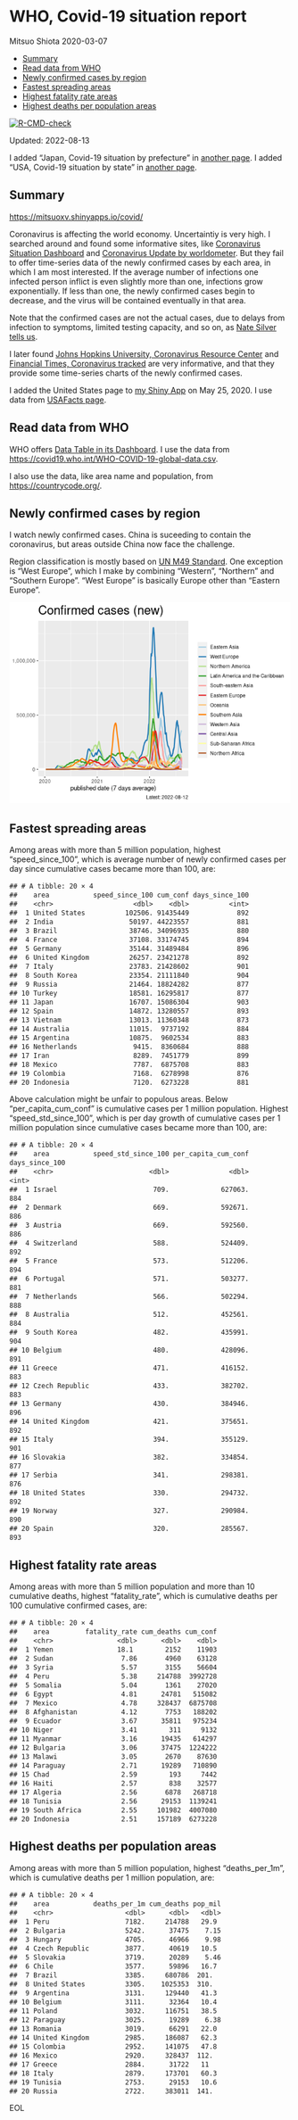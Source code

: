 WHO, Covid-19 situation report
================
Mitsuo Shiota
2020-03-07

-   <a href="#summary" id="toc-summary">Summary</a>
-   <a href="#read-data-from-who" id="toc-read-data-from-who">Read data from
    WHO</a>
-   <a href="#newly-confirmed-cases-by-region"
    id="toc-newly-confirmed-cases-by-region">Newly confirmed cases by
    region</a>
-   <a href="#fastest-spreading-areas"
    id="toc-fastest-spreading-areas">Fastest spreading areas</a>
-   <a href="#highest-fatality-rate-areas"
    id="toc-highest-fatality-rate-areas">Highest fatality rate areas</a>
-   <a href="#highest-deaths-per-population-areas"
    id="toc-highest-deaths-per-population-areas">Highest deaths per
    population areas</a>

<!-- badges: start -->

[![R-CMD-check](https://github.com/mitsuoxv/covid/actions/workflows/R-CMD-check.yaml/badge.svg)](https://github.com/mitsuoxv/covid/actions/workflows/R-CMD-check.yaml)
<!-- badges: end -->

Updated: 2022-08-13

I added “Japan, Covid-19 situation by prefecture” in [another
page](Japan.md). I added “USA, Covid-19 situation by state” in [another
page](USA.md).

## Summary

<https://mitsuoxv.shinyapps.io/covid/>

Coronavirus is affecting the world economy. Uncertaintiy is very high. I
searched around and found some informative sites, like [Coronavirus
Situation
Dashboard](https://who.maps.arcgis.com/apps/opsdashboard/index.html#/c88e37cfc43b4ed3baf977d77e4a0667)
and [Coronavirus Update by
worldometer](https://www.worldometers.info/coronavirus/). But they fail
to offer time-series data of the newly confirmed cases by each area, in
which I am most interested. If the average number of infections one
infected person inflict is even slightly more than one, infections grow
exponentially. If less than one, the newly confirmed cases begin to
decrease, and the virus will be contained eventually in that area.

Note that the confirmed cases are not the actual cases, due to delays
from infection to symptoms, limited testing capacity, and so on, as
[Nate Silver tells
us](https://fivethirtyeight.com/features/coronavirus-case-counts-are-meaningless/).

I later found [Johns Hopkins University, Coronavirus Resource
Center](https://coronavirus.jhu.edu/) and [Financial Times, Coronavirus
tracked](https://www.ft.com/content/a26fbf7e-48f8-11ea-aeb3-955839e06441)
are very informative, and that they provide some time-series charts of
the newly confirmed cases.

I added the United States page to [my Shiny
App](https://mitsuoxv.shinyapps.io/covid/) on May 25, 2020. I use data
from [USAFacts
page](https://usafacts.org/visualizations/coronavirus-covid-19-spread-map/).

## Read data from WHO

WHO offers [Data Table in its Dashboard](https://covid19.who.int/table).
I use the data from
<https://covid19.who.int/WHO-COVID-19-global-data.csv>.

I also use the data, like area name and population, from
<https://countrycode.org/>.

## Newly confirmed cases by region

I watch newly confirmed cases. China is suceeding to contain the
coronavirus, but areas outside China now face the challenge.

Region classification is mostly based on [UN M49
Standard](https://unstats.un.org/unsd/methodology/m49/). One exception
is “West Europe”, which I make by combining “Western”, “Northern” and
“Southern Europe”. “West Europe” is basically Europe other than “Eastern
Europe”.

![](README_files/figure-gfm/chart-1.png)<!-- -->

## Fastest spreading areas

Among areas with more than 5 million population, highest
“speed_since_100”, which is average number of newly confirmed cases per
day since cumulative cases became more than 100, are:

    ## # A tibble: 20 × 4
    ##    area           speed_since_100 cum_conf days_since_100
    ##    <chr>                    <dbl>    <dbl>          <int>
    ##  1 United States          102506. 91435449            892
    ##  2 India                   50197. 44223557            881
    ##  3 Brazil                  38746. 34096935            880
    ##  4 France                  37108. 33174745            894
    ##  5 Germany                 35144. 31489484            896
    ##  6 United Kingdom          26257. 23421278            892
    ##  7 Italy                   23783. 21428602            901
    ##  8 South Korea             23354. 21111840            904
    ##  9 Russia                  21464. 18824282            877
    ## 10 Turkey                  18581. 16295817            877
    ## 11 Japan                   16707. 15086304            903
    ## 12 Spain                   14872. 13280557            893
    ## 13 Vietnam                 13013. 11360348            873
    ## 14 Australia               11015.  9737192            884
    ## 15 Argentina               10875.  9602534            883
    ## 16 Netherlands              9415.  8360684            888
    ## 17 Iran                     8289.  7451779            899
    ## 18 Mexico                   7787.  6875708            883
    ## 19 Colombia                 7168.  6278998            876
    ## 20 Indonesia                7120.  6273228            881

Above calculation might be unfair to populous areas. Below
“per_capita_cum_conf” is cumulative cases per 1 million population.
Highest “speed_std_since_100”, which is per day growth of cumulative
cases per 1 million population since cumulative cases became more than
100, are:

    ## # A tibble: 20 × 4
    ##    area           speed_std_since_100 per_capita_cum_conf days_since_100
    ##    <chr>                        <dbl>               <dbl>          <int>
    ##  1 Israel                        709.             627063.            884
    ##  2 Denmark                       669.             592671.            886
    ##  3 Austria                       669.             592560.            886
    ##  4 Switzerland                   588.             524409.            892
    ##  5 France                        573.             512206.            894
    ##  6 Portugal                      571.             503277.            881
    ##  7 Netherlands                   566.             502294.            888
    ##  8 Australia                     512.             452561.            884
    ##  9 South Korea                   482.             435991.            904
    ## 10 Belgium                       480.             428096.            891
    ## 11 Greece                        471.             416152.            883
    ## 12 Czech Republic                433.             382702.            883
    ## 13 Germany                       430.             384946.            896
    ## 14 United Kingdom                421.             375651.            892
    ## 15 Italy                         394.             355129.            901
    ## 16 Slovakia                      382.             334854.            877
    ## 17 Serbia                        341.             298381.            876
    ## 18 United States                 330.             294732.            892
    ## 19 Norway                        327.             290984.            890
    ## 20 Spain                         320.             285567.            893

## Highest fatality rate areas

Among areas with more than 5 million population and more than 10
cumulative deaths, highest “fatality_rate”, which is cumulative deaths
per 100 cumulative confirmed cases, are:

    ## # A tibble: 20 × 4
    ##    area         fatality_rate cum_deaths cum_conf
    ##    <chr>                <dbl>      <dbl>    <dbl>
    ##  1 Yemen                18.1        2152    11903
    ##  2 Sudan                 7.86       4960    63128
    ##  3 Syria                 5.57       3155    56604
    ##  4 Peru                  5.38     214788  3992728
    ##  5 Somalia               5.04       1361    27020
    ##  6 Egypt                 4.81      24781   515082
    ##  7 Mexico                4.78     328437  6875708
    ##  8 Afghanistan           4.12       7753   188202
    ##  9 Ecuador               3.67      35811   975234
    ## 10 Niger                 3.41        311     9132
    ## 11 Myanmar               3.16      19435   614297
    ## 12 Bulgaria              3.06      37475  1224222
    ## 13 Malawi                3.05       2670    87630
    ## 14 Paraguay              2.71      19289   710890
    ## 15 Chad                  2.59        193     7442
    ## 16 Haiti                 2.57        838    32577
    ## 17 Algeria               2.56       6878   268718
    ## 18 Tunisia               2.56      29153  1139241
    ## 19 South Africa          2.55     101982  4007080
    ## 20 Indonesia             2.51     157189  6273228

## Highest deaths per population areas

Among areas with more than 5 million population, highest
“deaths_per_1m”, which is cumulative deaths per 1 million population,
are:

    ## # A tibble: 20 × 4
    ##    area           deaths_per_1m cum_deaths pop_mil
    ##    <chr>                  <dbl>      <dbl>   <dbl>
    ##  1 Peru                   7182.     214788   29.9 
    ##  2 Bulgaria               5242.      37475    7.15
    ##  3 Hungary                4705.      46966    9.98
    ##  4 Czech Republic         3877.      40619   10.5 
    ##  5 Slovakia               3719.      20289    5.46
    ##  6 Chile                  3577.      59896   16.7 
    ##  7 Brazil                 3385.     680786  201.  
    ##  8 United States          3305.    1025353  310.  
    ##  9 Argentina              3131.     129440   41.3 
    ## 10 Belgium                3111.      32364   10.4 
    ## 11 Poland                 3032.     116751   38.5 
    ## 12 Paraguay               3025.      19289    6.38
    ## 13 Romania                3019.      66291   22.0 
    ## 14 United Kingdom         2985.     186087   62.3 
    ## 15 Colombia               2952.     141075   47.8 
    ## 16 Mexico                 2920.     328437  112.  
    ## 17 Greece                 2884.      31722   11   
    ## 18 Italy                  2879.     173701   60.3 
    ## 19 Tunisia                2753.      29153   10.6 
    ## 20 Russia                 2722.     383011  141.

EOL

